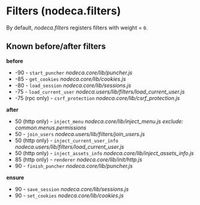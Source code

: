 Filters (nodeca.filters)
========================

By default, _nodeca.filters_ registers filters with weight = `0`.


Known before/after filters
--------------------------

**before**

* -90 - `start_puncher` *nodeca.core/lib/puncher.js*
* -85 - `get_cookies` *nodeca.core/lib/cookies.js*
* -80 - `load_session` *nodeca.core/lib/sessions.js*
* -75 - `load_current_user` *nodeca.users/lib/filters/load_current_user.js*
* -75 (rpc only) - `csrf_protection` *nodeca.core/lib/csrf_protection.js*

**after**

* 50 (http only) - `inject_menu` *nodeca.core/lib/inject_menu.js*
  *exclude: common.menus.permissions*
* 50 - `join_users` *nodeca.users/lib/filters/join_users.js*
* 50 (http only) - `inject_current_user_info` *nodeca.users/lib/filters/load_current_user.js*
* 50 (http only) - `inject_assets_info`  *nodeca.core/lib/inject_assets_info.js*
* 85 (http only) - `renderer` *nodeca.core/lib/init/http.js*
* 90 - `finish_puncher` *nodeca.core/lib/puncher.js*

**ensure**

* 90 - `save_session` *nodeca.core/lib/sessions.js*
* 90 - `set_cookies` *nodeca.core/lib/cookies.js*
